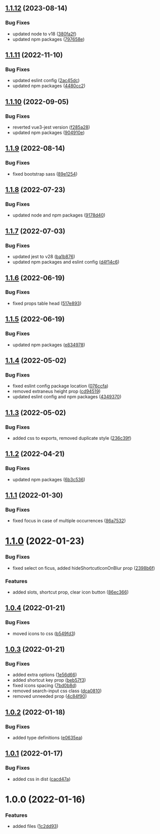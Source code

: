 ## [1.1.12](https://github.com/kouts/vue-search-input/compare/v1.1.11...v1.1.12) (2023-08-14)


### Bug Fixes

* updated node to v18 ([380fa2f](https://github.com/kouts/vue-search-input/commit/380fa2f6c5bf5dc10024440525401aa38aab78f7))
* updated npm packages ([797658e](https://github.com/kouts/vue-search-input/commit/797658e7823ec30d956651485a4b12057077d0d2))

## [1.1.11](https://github.com/kouts/vue-search-input/compare/v1.1.10...v1.1.11) (2022-11-10)


### Bug Fixes

* updated eslint config ([2ac45dc](https://github.com/kouts/vue-search-input/commit/2ac45dcfdff9b0a07b9abb436e8352d53d4d9e35))
* updated npm packages ([4480cc2](https://github.com/kouts/vue-search-input/commit/4480cc2236657f54a01952b4299d3d0a70f706c3))

## [1.1.10](https://github.com/kouts/vue-search-input/compare/v1.1.9...v1.1.10) (2022-09-05)


### Bug Fixes

* reverted vue3-jest version ([f285a28](https://github.com/kouts/vue-search-input/commit/f285a287b86c28f5cef40583dbdb29caa9a10106))
* updated npm packages ([904910e](https://github.com/kouts/vue-search-input/commit/904910e5a1b611649b15bd8669b972f58597821f))

## [1.1.9](https://github.com/kouts/vue-search-input/compare/v1.1.8...v1.1.9) (2022-08-14)


### Bug Fixes

* fixed bootstrap sass ([89e1254](https://github.com/kouts/vue-search-input/commit/89e125494250af185ea1d2f4d8e11d0e7ec1cf9a))

## [1.1.8](https://github.com/kouts/vue-search-input/compare/v1.1.7...v1.1.8) (2022-07-23)


### Bug Fixes

* updated node and npm packages ([9178d40](https://github.com/kouts/vue-search-input/commit/9178d406e27ee88c8860952f3991ddec20284eea))

## [1.1.7](https://github.com/kouts/vue-search-input/compare/v1.1.6...v1.1.7) (2022-07-03)


### Bug Fixes

* updated jest to v28 ([ba1b876](https://github.com/kouts/vue-search-input/commit/ba1b8763a35263c988d61f28093e45ab854eb6bb))
* updated npm packages and eslint config ([d4f14c6](https://github.com/kouts/vue-search-input/commit/d4f14c6c622bd5c0a33e4fe8ba4d541536ade660))

## [1.1.6](https://github.com/kouts/vue-search-input/compare/v1.1.5...v1.1.6) (2022-06-19)


### Bug Fixes

* fixed props table head ([517e893](https://github.com/kouts/vue-search-input/commit/517e8935c5f2ea197b1b68549fa41c313077a318))

## [1.1.5](https://github.com/kouts/vue-search-input/compare/v1.1.4...v1.1.5) (2022-06-19)


### Bug Fixes

* updated npm packages ([e834978](https://github.com/kouts/vue-search-input/commit/e834978dccaf96d0880c088fdd9c5e06bfa238ab))

## [1.1.4](https://github.com/kouts/vue-search-input/compare/v1.1.3...v1.1.4) (2022-05-02)


### Bug Fixes

* fixed eslint config package location ([076ccfa](https://github.com/kouts/vue-search-input/commit/076ccfa07df639bb5c9d4b858ef5e6cece335224))
* removed extraneus height prop ([cd94519](https://github.com/kouts/vue-search-input/commit/cd945197e9f677f725bc93bc5960003f7d39e688))
* updated eslint config and npm packages ([4349370](https://github.com/kouts/vue-search-input/commit/434937086168700d64d9203882b449235a3758a0))

## [1.1.3](https://github.com/kouts/vue-search-input/compare/v1.1.2...v1.1.3) (2022-05-02)


### Bug Fixes

* added css to exports, removed duplicate style ([236c39f](https://github.com/kouts/vue-search-input/commit/236c39ff0b9a15194b5b1de9aee666bfc5529f5c))

## [1.1.2](https://github.com/kouts/vue-search-input/compare/v1.1.1...v1.1.2) (2022-04-21)


### Bug Fixes

* updated npm packages ([6b3c536](https://github.com/kouts/vue-search-input/commit/6b3c536bc6f6bec38852ed28e6a9fb1c90fd844b))

## [1.1.1](https://github.com/kouts/vue-search-input/compare/v1.1.0...v1.1.1) (2022-01-30)


### Bug Fixes

* fixed focus in case of multiple occurrences ([86a7532](https://github.com/kouts/vue-search-input/commit/86a753201eb7e35fe7f50455aae0a73a18da82ce))

# [1.1.0](https://github.com/kouts/vue-search-input/compare/v1.0.4...v1.1.0) (2022-01-23)


### Bug Fixes

* fixed select on ficus, added hideShortcutIconOnBlur prop ([2398b6f](https://github.com/kouts/vue-search-input/commit/2398b6fc042db59f8ea05d089689904c448f0953))


### Features

* added slots, shortcut prop, clear icon button ([86ec366](https://github.com/kouts/vue-search-input/commit/86ec366cf9359ffede749d2c888b730ee47c9072))

## [1.0.4](https://github.com/kouts/vue-search-input/compare/v1.0.3...v1.0.4) (2022-01-21)


### Bug Fixes

* moved icons to css ([b549fd3](https://github.com/kouts/vue-search-input/commit/b549fd3be223493ac66da0ddb8621337e5d72a4c))

## [1.0.3](https://github.com/kouts/vue-search-input/compare/v1.0.2...v1.0.3) (2022-01-21)


### Bug Fixes

* added extra options ([1e56d66](https://github.com/kouts/vue-search-input/commit/1e56d6625ad649d18d0806a352c746f10523d485))
* added shortcut key prop ([beb57f3](https://github.com/kouts/vue-search-input/commit/beb57f3defbfca354db5934f79359d509b1ccf31))
* fixed icons spacing ([7bd0b8d](https://github.com/kouts/vue-search-input/commit/7bd0b8dfefcf5d0d9ea0acd039a4b01070fb8fc8))
* removed search-input css class ([dca0810](https://github.com/kouts/vue-search-input/commit/dca0810b952a7993bf0ea1d20fbd45726ac45c67))
* removed unneeded prop ([4c84f90](https://github.com/kouts/vue-search-input/commit/4c84f90e892da2b68aa93e44747e96c3c624510a))

## [1.0.2](https://github.com/kouts/vue-search-input/compare/v1.0.1...v1.0.2) (2022-01-18)


### Bug Fixes

* added type definitions ([e0635ea](https://github.com/kouts/vue-search-input/commit/e0635ea8f003ecca45522888f02c8228564963f3))

## [1.0.1](https://github.com/kouts/vue-search-input/compare/v1.0.0...v1.0.1) (2022-01-17)


### Bug Fixes

* added css in dist ([cacd47a](https://github.com/kouts/vue-search-input/commit/cacd47ae4ab6dd90155ef13a5279a90dbc0b3f92))

# 1.0.0 (2022-01-16)


### Features

* added files ([1c2dd93](https://github.com/kouts/vue-search-input/commit/1c2dd93b57c7e46e675a7af93351ea201ec461fc))
